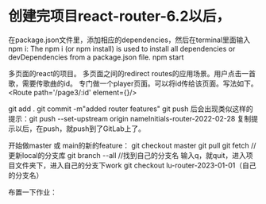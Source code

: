 # 创建完项目react-router-6.2以后，
在package.json文件里，添加相应的dependencies，然后在terminal里面输入 npm i: The npm i (or npm install) is used to install all dependencies or devDependencies from a package.json file.
npm start


多页面的react的项目。
多页面之间的redirect routes的应用场景。用户点击一首歌，需要传歌曲的id。
专门做一个player页面。可以将id传给该页面。写法如下。
        <Route path='/page3/:id' element={<Page3/>}/>


git add .
git commit -m"added router features"
git push 后会出现类似这样的提示：git push --set-upstream origin nameInitials-router-2022-02-28
复制提示以后，在push，就push到了GitLab上了。

开始做master 或 main的新的feature：
git checkout master
git pull 
git fetch                       // 更新local的分支库
git branch --all                //找到自己的分支名
输入q，就quit，进入项目文件夹下，进入自己的分支下work
git checkout lu-router-2023-01-01（自己的分支名）

布置一下作业：






